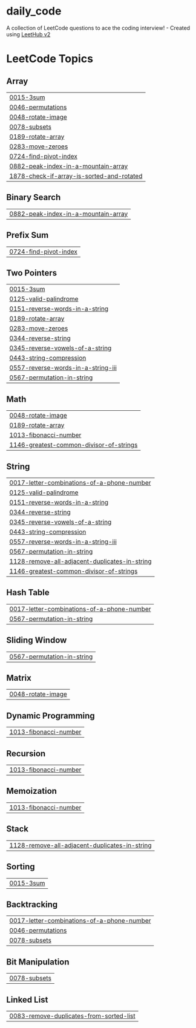 # daily_code
A collection of LeetCode questions to ace the coding interview! - Created using [LeetHub v2](https://github.com/arunbhardwaj/LeetHub-2.0)

<!---LeetCode Topics Start-->
# LeetCode Topics
## Array
|  |
| ------- |
| [0015-3sum](https://github.com/harsh-udani/daily_code/tree/master/0015-3sum) |
| [0046-permutations](https://github.com/harsh-udani/daily_code/tree/master/0046-permutations) |
| [0048-rotate-image](https://github.com/harsh-udani/daily_code/tree/master/0048-rotate-image) |
| [0078-subsets](https://github.com/harsh-udani/daily_code/tree/master/0078-subsets) |
| [0189-rotate-array](https://github.com/harsh-udani/daily_code/tree/master/0189-rotate-array) |
| [0283-move-zeroes](https://github.com/harsh-udani/daily_code/tree/master/0283-move-zeroes) |
| [0724-find-pivot-index](https://github.com/harsh-udani/daily_code/tree/master/0724-find-pivot-index) |
| [0882-peak-index-in-a-mountain-array](https://github.com/harsh-udani/daily_code/tree/master/0882-peak-index-in-a-mountain-array) |
| [1878-check-if-array-is-sorted-and-rotated](https://github.com/harsh-udani/daily_code/tree/master/1878-check-if-array-is-sorted-and-rotated) |
## Binary Search
|  |
| ------- |
| [0882-peak-index-in-a-mountain-array](https://github.com/harsh-udani/daily_code/tree/master/0882-peak-index-in-a-mountain-array) |
## Prefix Sum
|  |
| ------- |
| [0724-find-pivot-index](https://github.com/harsh-udani/daily_code/tree/master/0724-find-pivot-index) |
## Two Pointers
|  |
| ------- |
| [0015-3sum](https://github.com/harsh-udani/daily_code/tree/master/0015-3sum) |
| [0125-valid-palindrome](https://github.com/harsh-udani/daily_code/tree/master/0125-valid-palindrome) |
| [0151-reverse-words-in-a-string](https://github.com/harsh-udani/daily_code/tree/master/0151-reverse-words-in-a-string) |
| [0189-rotate-array](https://github.com/harsh-udani/daily_code/tree/master/0189-rotate-array) |
| [0283-move-zeroes](https://github.com/harsh-udani/daily_code/tree/master/0283-move-zeroes) |
| [0344-reverse-string](https://github.com/harsh-udani/daily_code/tree/master/0344-reverse-string) |
| [0345-reverse-vowels-of-a-string](https://github.com/harsh-udani/daily_code/tree/master/0345-reverse-vowels-of-a-string) |
| [0443-string-compression](https://github.com/harsh-udani/daily_code/tree/master/0443-string-compression) |
| [0557-reverse-words-in-a-string-iii](https://github.com/harsh-udani/daily_code/tree/master/0557-reverse-words-in-a-string-iii) |
| [0567-permutation-in-string](https://github.com/harsh-udani/daily_code/tree/master/0567-permutation-in-string) |
## Math
|  |
| ------- |
| [0048-rotate-image](https://github.com/harsh-udani/daily_code/tree/master/0048-rotate-image) |
| [0189-rotate-array](https://github.com/harsh-udani/daily_code/tree/master/0189-rotate-array) |
| [1013-fibonacci-number](https://github.com/harsh-udani/daily_code/tree/master/1013-fibonacci-number) |
| [1146-greatest-common-divisor-of-strings](https://github.com/harsh-udani/daily_code/tree/master/1146-greatest-common-divisor-of-strings) |
## String
|  |
| ------- |
| [0017-letter-combinations-of-a-phone-number](https://github.com/harsh-udani/daily_code/tree/master/0017-letter-combinations-of-a-phone-number) |
| [0125-valid-palindrome](https://github.com/harsh-udani/daily_code/tree/master/0125-valid-palindrome) |
| [0151-reverse-words-in-a-string](https://github.com/harsh-udani/daily_code/tree/master/0151-reverse-words-in-a-string) |
| [0344-reverse-string](https://github.com/harsh-udani/daily_code/tree/master/0344-reverse-string) |
| [0345-reverse-vowels-of-a-string](https://github.com/harsh-udani/daily_code/tree/master/0345-reverse-vowels-of-a-string) |
| [0443-string-compression](https://github.com/harsh-udani/daily_code/tree/master/0443-string-compression) |
| [0557-reverse-words-in-a-string-iii](https://github.com/harsh-udani/daily_code/tree/master/0557-reverse-words-in-a-string-iii) |
| [0567-permutation-in-string](https://github.com/harsh-udani/daily_code/tree/master/0567-permutation-in-string) |
| [1128-remove-all-adjacent-duplicates-in-string](https://github.com/harsh-udani/daily_code/tree/master/1128-remove-all-adjacent-duplicates-in-string) |
| [1146-greatest-common-divisor-of-strings](https://github.com/harsh-udani/daily_code/tree/master/1146-greatest-common-divisor-of-strings) |
## Hash Table
|  |
| ------- |
| [0017-letter-combinations-of-a-phone-number](https://github.com/harsh-udani/daily_code/tree/master/0017-letter-combinations-of-a-phone-number) |
| [0567-permutation-in-string](https://github.com/harsh-udani/daily_code/tree/master/0567-permutation-in-string) |
## Sliding Window
|  |
| ------- |
| [0567-permutation-in-string](https://github.com/harsh-udani/daily_code/tree/master/0567-permutation-in-string) |
## Matrix
|  |
| ------- |
| [0048-rotate-image](https://github.com/harsh-udani/daily_code/tree/master/0048-rotate-image) |
## Dynamic Programming
|  |
| ------- |
| [1013-fibonacci-number](https://github.com/harsh-udani/daily_code/tree/master/1013-fibonacci-number) |
## Recursion
|  |
| ------- |
| [1013-fibonacci-number](https://github.com/harsh-udani/daily_code/tree/master/1013-fibonacci-number) |
## Memoization
|  |
| ------- |
| [1013-fibonacci-number](https://github.com/harsh-udani/daily_code/tree/master/1013-fibonacci-number) |
## Stack
|  |
| ------- |
| [1128-remove-all-adjacent-duplicates-in-string](https://github.com/harsh-udani/daily_code/tree/master/1128-remove-all-adjacent-duplicates-in-string) |
## Sorting
|  |
| ------- |
| [0015-3sum](https://github.com/harsh-udani/daily_code/tree/master/0015-3sum) |
## Backtracking
|  |
| ------- |
| [0017-letter-combinations-of-a-phone-number](https://github.com/harsh-udani/daily_code/tree/master/0017-letter-combinations-of-a-phone-number) |
| [0046-permutations](https://github.com/harsh-udani/daily_code/tree/master/0046-permutations) |
| [0078-subsets](https://github.com/harsh-udani/daily_code/tree/master/0078-subsets) |
## Bit Manipulation
|  |
| ------- |
| [0078-subsets](https://github.com/harsh-udani/daily_code/tree/master/0078-subsets) |
## Linked List
|  |
| ------- |
| [0083-remove-duplicates-from-sorted-list](https://github.com/harsh-udani/daily_code/tree/master/0083-remove-duplicates-from-sorted-list) |
<!---LeetCode Topics End-->